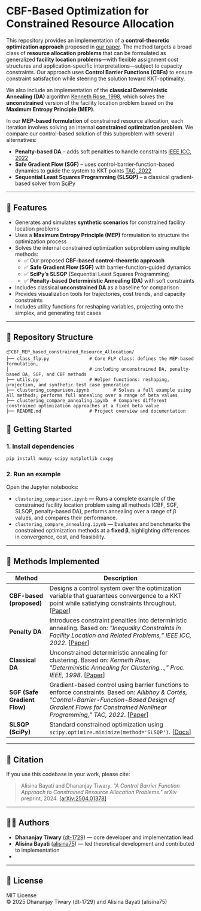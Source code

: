 # CBF-Based Optimization for Constrained Resource Allocation

This repository provides an implementation of a **control-theoretic optimization approach** proposed in [our paper](https://arxiv.org/abs/2504.01378). The method targets a broad class of **resource allocation problems** that can be formulated as generalized **facility location problems**—with flexible assignment cost structures and application-specific interpretations—subject to capacity constraints. Our approach uses **Control Barrier Functions (CBFs)** to ensure constraint satisfaction while steering the solution toward KKT-optimality.

We also include an implementation of the **classical Deterministic Annealing (DA)** algorithm [Kenneth Rose, 1998](https://doi.org/10.1109/5.726788), which solves the **unconstrained** version of the facility location problem based on the **Maximum Entropy Principle (MEP)**.

In our **MEP-based formulation** of constrained resource allocation, each iteration involves solving an internal **constrained optimization problem**. We compare our control-based solution of this subproblem with several alternatives:

- **Penalty-based DA** – adds soft penalties to handle constraints [IEEE ICC, 2022](https://ieeexplore.ieee.org/abstract/document/10093253)
- **Safe Gradient Flow (SGF)** – uses control-barrier-function-based dynamics to guide the system to KKT points [TAC, 2022](https://ieeexplore.ieee.org/document/10224270)
- **Sequential Least Squares Programming (SLSQP)** – a classical gradient-based solver from [SciPy](https://docs.scipy.org/doc/scipy/reference/generated/scipy.optimize.minimize.html)

---

## 🔧 Features

- Generates and simulates **synthetic scenarios** for constrained facility location problems
- Uses a **Maximum Entropy Principle (MEP)** formulation to structure the optimization process
- Solves the internal constrained optimization subproblem using multiple methods:
  - ✅ Our proposed **CBF-based control-theoretic approach**
  - ✅ **Safe Gradient Flow (SGF)** with barrier-function-guided dynamics
  - ✅ **SciPy’s SLSQP** (Sequential Least Squares Programming)
  - ✅ **Penalty-based Deterministic Annealing (DA)** with soft constraints
- Includes classical **unconstrained DA** as a baseline for comparison
- Provides visualization tools for trajectories, cost trends, and capacity constraints
- Includes utility functions for reshaping variables, projecting onto the simplex, and generating test cases

---

## 📁 Repository Structure

```
📦CBF_MEP_based_constrained_Resource_Allocation/
├── class_flp.py               # Core FLP class: defines the MEP-based formulation, 
│                              # including unconstrained DA, penalty-based DA, SGF, and CBF methods
├── utils.py                   # Helper functions: reshaping, projection, and synthetic test case generation
├── clustering_comparison.ipynb         # Solves a full example using all methods; performs full annealing over a range of beta values
├── clustering_compare_annealing.ipynb  # Compares different constrained optimization approaches at a fixed beta value
├── README.md                  # Project overview and documentation
```


## 🚀 Getting Started

### 1. Install dependencies

```bash
pip install numpy scipy matplotlib cvxpy
```

### 2. Run an example

Open the Jupyter notebooks:

- `clustering_comparison.ipynb` — Runs a complete example of the constrained facility location problem using all methods (CBF, SGF, SLSQP, penalty-based DA), performs annealing over a range of β values, and compares their performance.
- `clustering_compare_annealing.ipynb` — Evaluates and benchmarks the constrained optimization methods at a **fixed β**, highlighting differences in convergence, cost, and feasibility.

---

## 🧠 Methods Implemented

| Method | Description |
|--------|-------------|
| **CBF-based (proposed)** | Designs a control system over the optimization variable that guarantees convergence to a KKT point while satisfying constraints throughout. [[Paper](https://arxiv.org/abs/2504.01378)] |
| **Penalty DA** | Introduces constraint penalties into deterministic annealing. Based on: _"Inequality Constraints in Facility Location and Related Problems," IEEE ICC, 2022_. [[Paper](https://ieeexplore.ieee.org/abstract/document/10093253)] |
| **Classical DA** | Unconstrained deterministic annealing for clustering. Based on: _Kenneth Rose, "Deterministic Annealing for Clustering...," Proc. IEEE, 1998_. [[Paper](https://doi.org/10.1109/5.726788)] |
| **SGF (Safe Gradient Flow)** | Gradient-based control using barrier functions to enforce constraints. Based on: _Allibhoy & Cortés, "Control-Barrier-Function-Based Design of Gradient Flows for Constrained Nonlinear Programming," TAC, 2022_. [[Paper](https://ieeexplore.ieee.org/document/10224270)] |
| **SLSQP (SciPy)** | Standard constrained optimization using `scipy.optimize.minimize(method='SLSQP')`. [[Docs](https://docs.scipy.org/doc/scipy/reference/generated/scipy.optimize.minimize.html)] |

---

## 📝 Citation

If you use this codebase in your work, please cite:

> Alisina Bayati and Dhananjay Tiwary. *"A Control Barrier Function Approach to Constrained Resource Allocation Problems."* arXiv preprint, 2024. [[arXiv:2504.01378]](https://arxiv.org/abs/2504.01378)

---

## 👨‍💻 Authors

- **Dhananjay Tiwary** ([dt-1729](https://github.com/dt-1729)) — core developer and implementation lead  
- **Alisina Bayati** ([alisina75](https://github.com/alisina75)) — led theoretical development and contributed to implementation
- 
---

## 📜 License

MIT License  
© 2025 Dhananjay Tiwary (dt-1729) and Alisina Bayati (alisina75)








